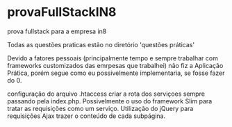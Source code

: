 # provaFullStackIN8
prova fullstack para a empresa in8

Todas as questões praticas estão no diretório 'questões práticas'

Devido a fatores pessoais (principalmente tempo e sempre trabalhar com frameworks customizados das emrpesas que trabalhei)
não fiz a Aplicação Prática, porém segue como eu possivelmente implementaria, se fosse fazer do 0.

configuração do arquivo .htaccess criar a rota dos serviçoes sempre passando pela index.php.
Possivelmente o uso do framework Slim para tratar as requisições como um serviço.
Utilização do jQuery para requisições Ajax trazer o conteúdo de cada subpágina. 
